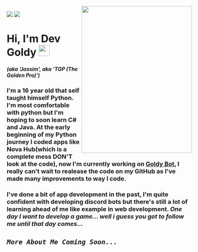<img align="right" src="https://user-images.githubusercontent.com/66202304/131413873-2b89ef0a-28c0-48d4-a6b5-78a1f28625b1.png" width="300" height="400">

![](https://img.shields.io/badge/CODE-Python-informational?style=flat&logo=python&logoColor=white&color=ffe600) ![](https://img.shields.io/badge/CODE-CSharp-informational?style=flat&logo=CSharp&logoColor=white&color=ffe600)

# Hi, I'm Dev Goldy <img src="https://raw.githubusercontent.com/MartinHeinz/MartinHeinz/master/wave.gif" width="30px">

#### *(aka 'Jassim', aka 'TGP (The Golden Pro)')*

### I'm a 16 year old that self taught himself Python. I'm most comfortable with python but I'm hoping to soon learn C# and Java. At the early beginning of my Python journey I coded apps like Nova Hub(which is a complete mess DON'T look at the code), now I'm currently working on [Goldy Bot](https://github.com/TGP-Projects/Goldy-Bot-V3), I really can't wait to realease the code on my GitHub as I've made many improvements to way I code.

### I've done a bit of app development in the past, I'm quite confident with developing discord bots but there's still a lot of learning ahead of me like example in web development. *One day I want to develop a game... well i guess you got to follow me until that day comes...*

## *`More About Me Coming Soon...`*
